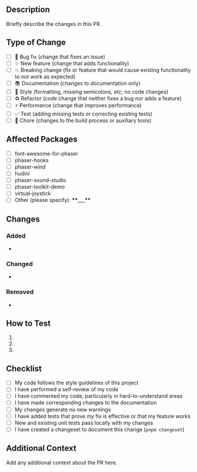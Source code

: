 ## Description

Briefly describe the changes in this PR.

## Type of Change

- [ ] 🐛 Bug fix (change that fixes an issue)
- [ ] ✨ New feature (change that adds functionality)
- [ ] 💥 Breaking change (fix or feature that would cause existing functionality to not work as expected)
- [ ] 📚 Documentation (changes to documentation only)
- [ ] 🎨 Style (formatting, missing semicolons, etc; no code changes)
- [ ] ♻️ Refactor (code change that neither fixes a bug nor adds a feature)
- [ ] ⚡ Performance (change that improves performance)
- [ ] ✅ Test (adding missing tests or correcting existing tests)
- [ ] 🔧 Chore (changes to the build process or auxiliary tools)

## Affected Packages

- [ ] font-awesome-for-phaser
- [ ] phaser-hooks
- [ ] phaser-wind
- [ ] hudini
- [ ] phaser-sound-studio
- [ ] phaser-toolkit-demo
- [ ] virtual-joystick
- [ ] Other (please specify): **\*\***\_\_\_**\*\***

## Changes

### Added

-

### Changed

-

### Removed

-

## How to Test

1.
2.
3.

## Checklist

- [ ] My code follows the style guidelines of this project
- [ ] I have performed a self-review of my code
- [ ] I have commented my code, particularly in hard-to-understand areas
- [ ] I have made corresponding changes to the documentation
- [ ] My changes generate no new warnings
- [ ] I have added tests that prove my fix is effective or that my feature works
- [ ] New and existing unit tests pass locally with my changes
- [ ] I have created a changeset to document this change (`pnpm changeset`)

## Additional Context

Add any additional context about the PR here.
